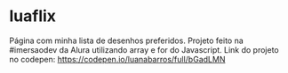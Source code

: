 # luaflix
Página com minha lista de desenhos preferidos.
Projeto feito na #imersaodev da Alura utilizando array e for do Javascript.
Link do projeto no codepen: https://codepen.io/luanabarros/full/bGadLMN

